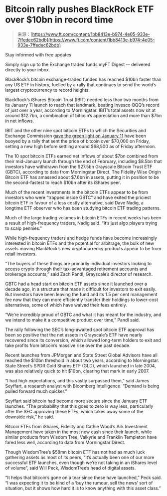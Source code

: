 <!--yml
category: 未分类
date: 2024-05-27 14:50:16
-->

# Bitcoin rally pushes BlackRock ETF over $10bn in record time

> 来源：[https://www.ft.com/content/1bb8413e-b974-4e05-933e-7ffedec62bdb](https://www.ft.com/content/1bb8413e-b974-4e05-933e-7ffedec62bdb)

Stay informed with free updates

Simply sign up to the Exchange traded funds myFT Digest -- delivered directly to your inbox.

BlackRock’s bitcoin exchange-traded funded has reached $10bn faster than any US ETF in history, fuelled by a rally that continues to send the world’s largest cryptocurrency to record heights.

BlackRock’s iShares Bitcoin Trust (IBIT) needed less than two months from its January 11 launch to reach that landmark, beating Invesco QQQ’s record of just over a year, according to Morningstar. IBIT’s total assets now sit at around $12.7bn, a combination of bitcoin’s appreciation and more than $7bn in net inflows.

IBIT and the other nine spot bitcoin ETFs to which the Securities and Exchange Commission [gave the green light on January 11](https://www.ft.com/content/443b2589-0a4a-48ef-872e-3cd52b1b297d) have been buoyed by a rally that sent the price of bitcoin over $70,000 on Friday, setting a new high before settling around $68,500 as of Friday afternoon.

The 10 spot bitcoin ETFs earned net inflows of about $7bn combined from their mid-January launch through the end of February, including $8.5bn that investors have withdrawn from the $27.5bn Grayscale Bitcoin Trust ETF (GBTC), according to data from Morningstar Direct. The Fidelity Wise Origin Bitcoin ETF has amassed about $7.6bn in assets, putting it in position to be the second-fastest to reach $10bn after its iShares peer.

Much of the recent investments in the bitcoin ETFs appear to be from investors who were “trapped inside GBTC” and have exited the priciest bitcoin ETF in favour of a less costly alternative, said Dave Nadig, a longtime ETF observer who has been studying bitcoin ETF trading patterns.

Much of the large trading volumes in bitcoin ETFs in recent weeks has been a result of high-frequency traders, Nadig said. “It’s just algo players trying to scalp pennies.”

While high-frequency traders and hedge funds have become increasingly interested in bitcoin ETFs and the potential for arbitrage, the bulk of new assets moving BlackRock’s new cryptocurrency products appear to be from retail investors.

“The buyers of these things are primarily individual investors looking to access crypto through their tax-advantaged retirement accounts and brokerage accounts,” said Zach Pandl, Grayscale’s director of research.

GBTC had a head start on bitcoin ETF assets since it launched over a decade ago, in a structure that made it difficult for investors to exit easily. But investors have been leaving the fund and its 1.5 per cent management fee now that they can more efficiently transfer their holdings to lower-cost alternatives, some of which have waived their fees entirely.

“We’re incredibly proud of GBTC and what it has meant for the industry, and we intend to make it a competitive product over time,” Pandl said.

The rally following the SEC’s long-awaited spot bitcoin ETF approval has been so positive that the net assets in Grayscale’s ETF have nearly recovered since its conversion, which allowed long-term holders to exit and take profits from bitcoin’s massive rise over the past decade.

Recent launches from JPMorgan and State Street Global Advisors have all reached the $10bn threshold in about two years, according to Morningstar. State Street’s SPDR Gold Shares ETF (GLD), which launched in late 2004, was also relatively quick to hit $10bn, clearing that mark in early 2007\.

“I had high expectations, and this vastly surpassed them,” said James Seyffart, a research analyst with Bloomberg Intelligence. “Demand is being pulled forward much quicker.”

Seyffart said bitcoin had become more secure since the January ETF launches. “The probability that this goes to zero is way less, particularly after the SEC approving these ETFs, which takes away some of the downside risk,” he said.

Bitcoin ETFs from iShares, Fidelity and Cathie Wood’s Ark Investment Management have taken in the most new cash since their launch, while similar products from Wisdom Tree, Valkyrie and Franklin Templeton have fared less well, according to data from Morningstar Direct.

Though WisdomTree’s $58mn bitcoin ETF has not had as much luck gathering assets as most of its peers, “it’s actually been one of our more successful ETF launches, even though we’re not taking in an iShares level of volume”, said Will Peck, WisdomTree’s head of digital assets.

“It helps that bitcoin’s gone on a tear since these have launched,” Peck said. “I was expecting it to be kind of a ‘buy the rumour, sell the news’ sort of situation, but it shows how hard it is to know anything with this asset class.”